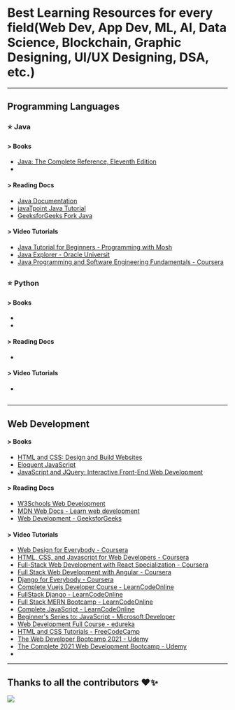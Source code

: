 # Best Learning Resources for every field(Web Dev, App Dev, ML, AI, Data Science, Blockchain, Graphic Designing, UI/UX Designing, DSA, etc.)
--- 

## Programming Languages



### ⭐ Java

#### > Books
- [Java: The Complete Reference, Eleventh Edition](https://amzn.to/3uy26Jz)
- 

#### > Reading Docs
- [Java Documentation](https://docs.oracle.com/javase/8/docs/)
- [javaTpoint Java Tutorial](https://www.javatpoint.com/java-tutorial)
- [GeeksforGeeks Fork Java](https://practice.geeksforgeeks.org/courses/fork-java)

#### > Video Tutorials
- [Java Tutorial for Beginners - Programming with Mosh](https://youtu.be/eIrMbAQSU34)
- [Java Explorer - Oracle Universit](https://learn.oracle.com/ols/learning-path/java-explorer/40805/79726)
- [Java Programming and Software Engineering Fundamentals - Coursera](https://www.coursera.org/specializations/java-programming)
##


### ⭐ Python

#### > Books
- []()
- 

#### > Reading Docs
- []()

#### > Video Tutorials
- []()
##

---
## Web Development

#### > Books
- [HTML and CSS: Design and Build Websites](https://amzn.to/3vzeOcv)
- [Eloquent JavaScript](https://amzn.to/3utXTXE)
- [JavaScript and JQuery: Interactive Front-End Web Development](https://amzn.to/34rJeS8)

#### > Reading Docs
- [W3Schools Web Development](https://www.w3schools.com/whatis/default.asp)
- [MDN Web Docs - Learn web development](https://developer.mozilla.org/en-US/docs/Learn)
- [Web Development - GeeksforGeeks](https://www.geeksforgeeks.org/web-development/)

#### > Video Tutorials
- [Web Design for Everybody - Coursera](https://www.coursera.org/specializations/web-design)
- [HTML, CSS, and Javascript for Web Developers - Coursera](https://www.coursera.org/learn/html-css-javascript-for-web-developers)
- [Full-Stack Web Development with React Specialization - Coursera](https://www.coursera.org/specializations/full-stack-react)
- [Full Stack Web Development with Angular - Coursera](https://www.coursera.org/specializations/full-stack-mobile-app-development)
- [Django for Everybody - Coursera](https://www.coursera.org/specializations/django)
- [Complete Vuejs Developer Course - LearnCodeOnline](https://courses.learncodeonline.in/learn/Complete-VueJS-developer-course)
- [FullStack Django - LearnCodeOnline](https://courses.learncodeonline.in/learn/FullStack-Django-Developer-Freelance-ready)
- [Full Stack MERN Bootcamp - LearnCodeOnline](https://courses.learncodeonline.in/learn/Full-Stack-MERN-Bootcamp)
- [Complete JavaScript - LearnCodeOnline](https://courses.learncodeonline.in/learn/Complete-Javascript-course)
- [Beginner's Series to: JavaScript - Microsoft Developer](https://youtube.com/playlist?list=PLlrxD0HtieHhW0NCG7M536uHGOtJ95Ut2)
- [Web Development Full Course - edureka](https://youtu.be/Q33KBiDriJY)
- [HTML and CSS Tutorials - FreeCodeCamp](https://youtube.com/playlist?list=PLWKjhJtqVAbnSe1qUNMG7AbPmjIG54u88)
- [The Web Developer Bootcamp 2021 - Udemy](https://www.udemy.com/course/the-web-developer-bootcamp/)
- [The Complete 2021 Web Development Bootcamp - Udemy](https://www.udemy.com/course/the-complete-web-development-bootcamp/)
- 






---
## Thanks to all the contributors ❤️✨
<a href = "https://github.com/aniket-sinha8/Best-Learning-Resources/graphs/contributors">
  <img src = "https://contrib.rocks/image?repo=aniket-sinha8/Best-Learning-Resources"/>
</a>
